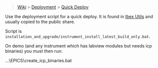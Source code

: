 > [Wiki](Home) > [Deployment](Deployment) > [Quick Deploy](Quick-Deploy)

Use the deployment script for a quick deploy. It is found in [Ibex Utils](https://github.com/ISISComputingGroup/ibex_utils) and usually copied to the public share.

Script is `installation_and_upgrade/instrument_install_latest_build_only.bat`.

On demo (and any instrument which has labview modules but needs icp binaries) you must then run:

 ...\EPICS\create_icp_binaries.bat
